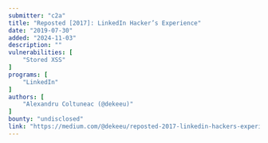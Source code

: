 ```yaml
---
submitter: "c2a"
title: "Reposted [2017]: LinkedIn Hacker’s Experience"
date: "2019-07-30"
added: "2024-11-03"
description: ""
vulnerabilities: [
    "Stored XSS"
]
programs: [
    "LinkedIn"
]
authors: [
    "Alexandru Coltuneac (@dekeeu)"
]
bounty: "undisclosed"
link: "https://medium.com/@dekeeu/reposted-2017-linkedin-hackers-experience-8465c1848c88"
---
```




